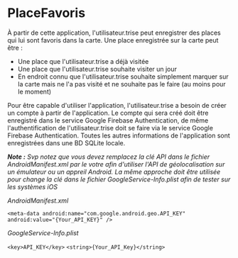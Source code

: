 # PlaceFavoris

À partir de cette application, l'utilisateur.trise peut enregistrer des places qui lui sont favoris dans la carte. Une place enregistrée sur la carte peut être :

- Une place que l'utilisateur.trise a déjà visitée
- Une place que l'utilisateur.trise souhaite visiter un jour
- En endroit connu que l'utilisateur.trise souhaite simplement marquer sur la carte mais ne l'a pas visité et ne souhaite pas le faire (au moins pour le moment)

Pour être capable d'utiliser l'application, l'utilisateur.trise a besoin de créer un compte à partir de l'application. Le compte qui sera créé doit être enregistré dans le service Google Firebase Authentication, de même l'authentification de l'utilisateur.trise doit se faire via le service Google Firebase Authentication. Toutes les autres informations de l'application sont enregistrées dans une BD SQLite locale.

***Note :** Svp notez que vous devez remplacez la clé API dans le fichier AndroidManifest.xml par le votre afin d'utiliser l'API de géolocalisation sur un émulateur ou un appreil Android. La même approche doit être utilisée pour change la clé dans le fichier GoogleService-Info.plist afin de tester sur les systèmes iOS*

*AndroidManifest.xml*

`<meta-data android:name="com.google.android.geo.API_KEY" android:value="{Your_API_KEY}" />`

*GoogleService-Info.plist*

`<key>API_KEY</key>`
`<string>{Your_API_Key}</string>`